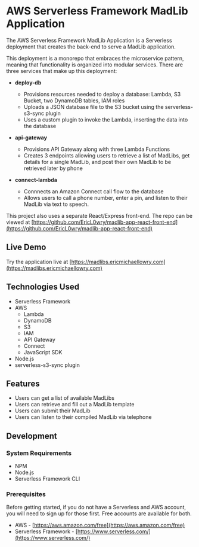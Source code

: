 # AWS Serverless Framework MadLib Application

The AWS Serverless Framework MadLib Application is a Serverless deployment that creates
the back-end to serve a MadLib application.

This deployment is a monorepo that embraces the microservice pattern, meaning that
functionality is organized into modular services. There are three services that make up
this deployment:

- **deploy-db**
  - Provisions resources needed to deploy a database: Lambda, S3 Bucket, two DynamoDB tables, IAM roles
  - Uploads a JSON database file to the S3 bucket using the serverless-s3-sync plugin
  - Uses a custom plugin to invoke the Lambda, inserting the data into the database

- **api-gateway**
  - Provisions API Gateway along with three Lambda Functions
  - Creates 3 endpoints allowing users to retrieve a list of MadLibs, get details for a single MadLib, and post their own MadLib to be retrieved later by phone

- **connect-lambda**
  - Connnects an Amazon Connect call flow to the database
  - Allows users to call a phone number, enter a pin, and listen to their MadLib via text to speech.

This project also uses a separate React/Express front-end. The repo can be viewed at [https://github.com/EricL0wry/madlib-app-react-front-end](https://github.com/EricL0wry/madlib-app-react-front-end)

## Live Demo

Try the application live at [https://madlibs.ericmichaellowry.com](https://madlibs.ericmichaellowry.com)

## Technologies Used

- Serverless Framework
- AWS
  - Lambda
  - DynamoDB
  - S3
  - IAM
  - API Gateway
  - Connect
  - JavaScript SDK
- Node.js
- serverless-s3-sync plugin

## Features

- Users can get a list of available MadLibs
- Users can retrieve and fill out a MadLib template
- Users can submit their MadLib
- Users can listen to their compiled MadLib via telephone

## Development

### System Requirements

- NPM
- Node.js
- Serverless Framework CLI

### Prerequisites

Before getting started, if you do not have a Serverless and AWS account, you will need to sign up for
those first. Free accounts are available for both.

- AWS - [https://aws.amazon.com/free](https://aws.amazon.com/free)
- Serverless Framework - [https://www.serverless.com/](https://www.serverless.com/)
